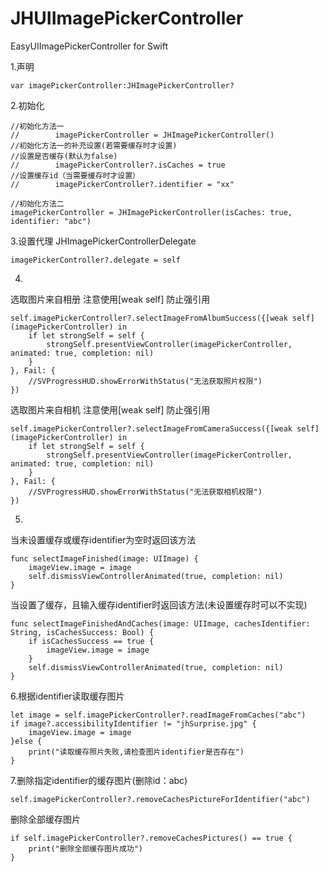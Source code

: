 # JHUIImagePickerController
EasyUIImagePickerController for Swift


1.声明

`var imagePickerController:JHImagePickerController?`

2.初始化

    //初始化方法一
    //        imagePickerController = JHImagePickerController()
    //初始化方法一的补充设置(若需要缓存时才设置)
    //设置是否缓存(默认为false)
    //        imagePickerController?.isCaches = true
    //设置缓存id（当需要缓存时才设置）
    //        imagePickerController?.identifier = "xx"

    //初始化方法二
    imagePickerController = JHImagePickerController(isCaches: true, identifier: "abc")

3.设置代理 JHImagePickerControllerDelegate

`imagePickerController?.delegate = self`

4.
选取图片来自相册 注意使用[weak self] 防止强引用

    self.imagePickerController?.selectImageFromAlbumSuccess({[weak self] (imagePickerController) in
        if let strongSelf = self {
            strongSelf.presentViewController(imagePickerController, animated: true, completion: nil)
        }
    }, Fail: {
        //SVProgressHUD.showErrorWithStatus("无法获取照片权限")
    })

选取图片来自相机 注意使用[weak self] 防止强引用

    self.imagePickerController?.selectImageFromCameraSuccess({[weak self](imagePickerController) in
        if let strongSelf = self {
            strongSelf.presentViewController(imagePickerController, animated: true, completion: nil)
        }
    }, Fail: {
        //SVProgressHUD.showErrorWithStatus("无法获取相机权限")
    })


5.
当未设置缓存或缓存identifier为空时返回该方法

    func selectImageFinished(image: UIImage) {
        imageView.image = image
        self.dismissViewControllerAnimated(true, completion: nil)
    }

当设置了缓存，且输入缓存identifier时返回该方法(未设置缓存时可以不实现)

    func selectImageFinishedAndCaches(image: UIImage, cachesIdentifier: String, isCachesSuccess: Bool) {
        if isCachesSuccess == true {
            imageView.image = image
        }
        self.dismissViewControllerAnimated(true, completion: nil)
    }

6.根据identifier读取缓存图片

    let image = self.imagePickerController?.readImageFromCaches("abc")
    if image?.accessibilityIdentifier != "jhSurprise.jpg" {
        imageView.image = image
    }else {
        print("读取缓存照片失败,请检查图片identifier是否存在")
    }

7.删除指定identifier的缓存图片(删除id：abc)

`self.imagePickerController?.removeCachesPictureForIdentifier("abc")`

删除全部缓存图片

    if self.imagePickerController?.removeCachesPictures() == true {
        print("删除全部缓存图片成功")
    }

